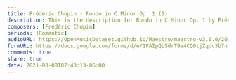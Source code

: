 ```yaml
---
title: Frédéric Chopin - Rondo in C Minor Op. 1 (1)
description: This is the description for Rondo in C Minor Op. 1 by Frédéric Chopin
composers: [Frédéric Chopin]
periods: [Romantic]
audioURL: https://OpenMusicDataset.github.io/Maestro/maestro-v3.0.0/2011/MIDI-Unprocessed_19_R1_2011_MID--AUDIO_R1-D7_15_Track15_wav.midi
formURL: https://docs.google.com/forms/d/e/1FAIpQLSdrT9a4CQ0tjZqdc3b7nfg0PgWZtLyyrdC6Lvw2-EFDm7xfaA/viewform
comments: true
share: true
date: 2021-08-08T07:43:13-06:00
---
```

